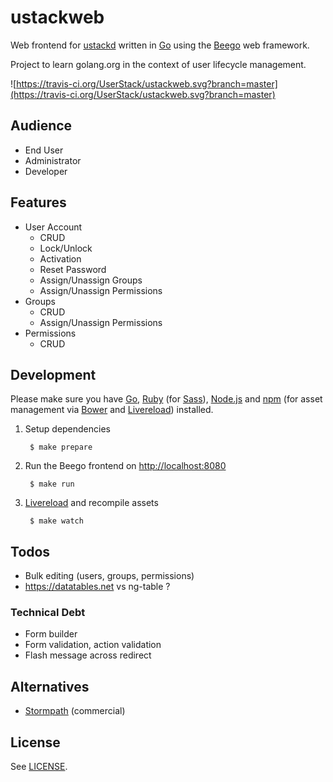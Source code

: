 # ustackweb

Web frontend for [ustackd](https://github.com/UserStack/ustackd) written in [Go](http://go-lang.org) using the [Beego](http://beego.me/) web framework.

Project to learn golang.org in the context of user lifecycle management.

![https://travis-ci.org/UserStack/ustackweb.svg?branch=master](https://travis-ci.org/UserStack/ustackweb.svg?branch=master)

## Audience

* End User
* Administrator
* Developer

## Features

* User Account
    * CRUD
    * Lock/Unlock
    * Activation
    * Reset Password
    * Assign/Unassign Groups
    * Assign/Unassign Permissions
* Groups
    * CRUD
    * Assign/Unassign Permissions
* Permissions
    * CRUD

## Development

Please make sure you have [Go](http://golang.org/), [Ruby](http://ruby-lang.org) (for [Sass](http://sass-lang.com/)), [Node.js](http://nodejs.org/) and [npm](https://github.com/npm/npm) (for asset management via [Bower](http://bower.io) and  [Livereload](http://livereload.com/)) installed.

1. Setup dependencies

        $ make prepare 

2. Run the Beego frontend on [http://localhost:8080](http://localhost:8080)

        $ make run

3. [Livereload](http://livereload.com/) and recompile assets

        $ make watch

## Todos

* Bulk editing (users, groups, permissions)
* https://datatables.net vs ng-table ?

### Technical Debt

* Form builder
* Form validation, action validation
* Flash message across redirect

## Alternatives

 * [Stormpath](https://stormpath.com/) (commercial)

## License

See [LICENSE](LICENSE).


